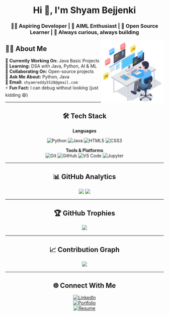 <h1 align="center">Hi 👋, I'm Shyam Bejjenki </h1>
<h3 align="center">👨‍💻 Aspiring Developer | 🤖 AIML Enthusiast | 🌱 Open Source Learner | 🔧 Always curious, always building</h3>

    
<img align="right" src="https://github.com/Shyambejjenki/Shyambejjenki/blob/main/f5.gif" alt="Profile Demo" width="200"/>




## 👨‍💻 About Me  
🔭 **Currently Working On:** Java Basic Projects  
🌱 **Learning:** DSA with Java, Python, AI & ML  
🤝 **Collaborating On:** Open-source projects  
💬 **Ask Me About:** Python, Java  
📧 **Email:** `shyamreddy5528@gmail.com`  
⚡ **Fun Fact:** I can debug without looking (just kidding 😄)  

</div>

---

<!-- Tech Stack -->
<div align="center">

## 🛠 Tech Stack  

**Languages**  

![Python](https://img.shields.io/badge/Python-0A1A2F?style=for-the-badge&logo=python&logoColor=00F7FF)
![Java](https://img.shields.io/badge/Java-0A1A2F?style=for-the-badge&logo=java&logoColor=00F7FF)
![HTML5](https://img.shields.io/badge/HTML5-0A1A2F?style=for-the-badge&logo=html5&logoColor=00F7FF)
![CSS3](https://img.shields.io/badge/CSS3-0A1A2F?style=for-the-badge&logo=css3&logoColor=00F7FF)  

**Tools & Platforms**  
![Git](https://img.shields.io/badge/Git-0A1A2F?style=for-the-badge&logo=git&logoColor=00F7FF)
![GitHub](https://img.shields.io/badge/GitHub-0A1A2F?style=for-the-badge&logo=github&logoColor=00F7FF)
![VS Code](https://img.shields.io/badge/VS%20Code-0A1A2F?style=for-the-badge&logo=visual-studio-code&logoColor=00F7FF)
![Jupyter](https://img.shields.io/badge/Jupyter-0A1A2F?style=for-the-badge&logo=jupyter&logoColor=00F7FF)

</div>

---

<!-- GitHub Stats -->
<div align="center">

## 📊 GitHub Analytics  
<img src="https://github-readme-stats.vercel.app/api?username=Shyambejjenki&show_icons=true&theme=radical&hide_border=true&title_color=00F7FF&icon_color=00F7FF" height="165px"/>  
<img src="https://github-readme-streak-stats.herokuapp.com?user=Shyambejjenki&theme=radical&hide_border=true&ring=00F7FF&fire=00F7FF&currStreakLabel=00F7FF" height="165px"/>  

---

## 🏆 GitHub Trophies  
<img src="https://github-profile-trophy.vercel.app/?username=Shyambejjenki&theme=onestar&no-frame=true&margin-w=10&row=1&column=6"/>

---

## 📈 Contribution Graph  
<img src="https://github-readme-activity-graph.vercel.app/graph?username=Shyambejjenki&theme=react-dark&bg_color=0A1A2F&color=00F7FF&line=00F7FF&point=FFFFFF&hide_border=true"/>

</div>

---

<!-- Contact -->
<div align="center">

## 🌐 Connect With Me  
[![LinkedIn](https://img.shields.io/badge/LinkedIn-0A66C2?style=for-the-badge&logo=linkedin&logoColor=white)](https://www.linkedin.com/in/shyambejjenki/)  
[![Portfolio](https://img.shields.io/badge/Portfolio-0A1A2F?style=for-the-badge&logo=firefox&logoColor=00F7FF)](https://shyambejjenki.github.io/Portfolio/)  
[![Resume](https://img.shields.io/badge/Resume-0A1A2F?style=for-the-badge&logo=google-drive&logoColor=00F7FF)](https://drive.google.com/file/d/your-resume-id/view?usp=sharing)  

</div>

